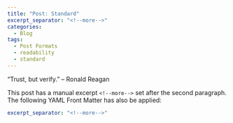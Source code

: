 ```yaml
---
title: "Post: Standard"
excerpt_separator: "<!--more-->"
categories:
  - Blog
tags:
  - Post Formats
  - readability
  - standard
---
```


 “Trust, but verify.” – Ronald Reagan

<!--more-->

This post has a manual excerpt `<!--more-->` set after the second paragraph. The following YAML Front Matter has also be applied:

```yaml
excerpt_separator: "<!--more-->"
```

